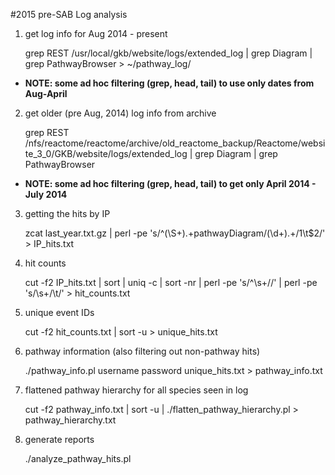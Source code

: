 #2015 pre-SAB Log analysis

1) get log info for Aug 2014 - present 

    grep REST /usr/local/gkb/website/logs/extended_log | grep Diagram | grep PathwayBrowser > ~/pathway_log/    

* <b>NOTE: some ad hoc filtering (grep, head, tail) to use only dates from Aug-April</b>

2) get older (pre Aug, 2014) log info from archive

    grep REST /nfs/reactome/reactome/archive/old_reactome_backup/Reactome/website_3_0/GKB/website/logs/extended_log | grep Diagram | grep PathwayBrowser    

* <b>NOTE: some ad hoc filtering (grep, head, tail) to get only April 2014 - July 2014</b>

3) getting the hits by IP

    zcat last_year.txt.gz | perl -pe 's/^(\S+).+pathwayDiagram\/(\d+).+$/$1\t$2/' > IP_hits.txt

4) hit counts

    cut -f2 IP_hits.txt | sort | uniq -c | sort -nr | perl -pe 's/^\s+//' | perl -pe 's/\s+/\t/' > hit_counts.txt    

5) unique event IDs

    cut -f2 hit_counts.txt | sort -u > unique_hits.txt    

6) pathway information (also filtering out non-pathway hits)

    ./pathway_info.pl username password unique_hits.txt > pathway_info.txt

7) flattened pathway hierarchy for all species seen in log

    cut -f2 pathway_info.txt | sort -u | ./flatten_pathway_hierarchy.pl > pathway_hierarchy.txt

8) generate reports
 
    ./analyze_pathway_hits.pl
    


